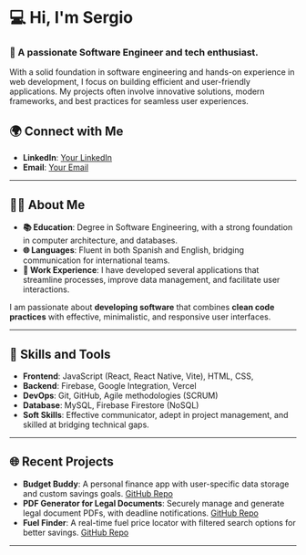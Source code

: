# 💻 Hi, I'm Sergio

### 👋 A passionate Software Engineer and tech enthusiast.

With a solid foundation in software engineering and hands-on experience in web development, I focus on building efficient and user-friendly applications. My projects often involve innovative solutions, modern frameworks, and best practices for seamless user experiences.

## 🌍 Connect with Me

- **LinkedIn**: [Your LinkedIn](www.linkedin.com/in/sergioparral)
- **Email**: [Your Email](mailto:parranopolis00@gmail.com)

---

## 🧑‍💻 About Me

- **📚 Education**: Degree in Software Engineering, with a strong foundation in computer architecture, and databases.
- **🌐 Languages**: Fluent in both Spanish and English, bridging communication for international teams.
- **💼 Work Experience**: I have developed several applications that streamline processes, improve data management, and facilitate user interactions.

I am passionate about **developing software** that combines **clean code practices** with effective, minimalistic, and responsive user interfaces.

---

## 🌟 Skills and Tools

- **Frontend**: JavaScript (React, React Native, Vite), HTML, CSS,
- **Backend**: Firebase, Google Integration, Vercel
- **DevOps**: Git, GitHub, Agile methodologies (SCRUM)
- **Database**: MySQL, Firebase Firestore (NoSQL)
- **Soft Skills**: Effective communicator, adept in project management, and skilled at bridging technical gaps.

---

## 🌐 Recent Projects

- **Budget Buddy**: A personal finance app with user-specific data storage and custom savings goals. [GitHub Repo](#)
- **PDF Generator for Legal Documents**: Securely manage and generate legal document PDFs, with deadline notifications. [GitHub Repo](#)
- **Fuel Finder**: A real-time fuel price locator with filtered search options for better savings. [GitHub Repo](#)

---
